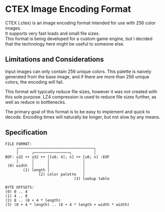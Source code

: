 # CTEX Image Encoding Format

CTEX (.ctex) is an image encoding format intended for use with 256 color images.  
It supports very fast loads and small file sizes.  
This format is being developed for a custom game engine, but I decided that the technology here might be useful to someone else.

## Limitations and Considerations
Input images can only contain 256 unique colors.
This palette is naively generated from the base image,
and if there are more than 256 unique colors, the encoding will fail.

This format will typically reduce file sizes, however it was not created with this sole purpose.
LZ4 compression is used to reduce file sizes further, as well as reduce io bottlenecks.

The primary goal of this format is to be easy to implement and quick to decode.
Encoding times will naturally be longer, but not slow by any means.

## Specification
```
FILE FORMAT:
     ┌──────────────────────────────────┐
     │      ┌────────────────┐          │
BOF: u32 ++ u32 ++ [[u8; 4]; n] ++ [u8; n] :EOF
     │      │      │               │
 (0) width  │      │               │
        (1) length │               │
               (2) color palette   │
                               (3) lookup table

BYTE OFFSETS:
(0) 0 .. 4
(1) 4 .. 8
(2) 8 .. (8 + 4 * length)
(3) (8 + 4 * length) .. (8 + 4 * length + width * width)
```
